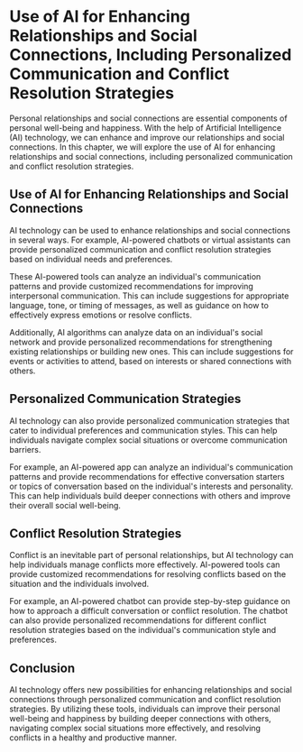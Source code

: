 Use of AI for Enhancing Relationships and Social Connections, Including Personalized Communication and Conflict Resolution Strategies
========================================================================================================================================================================================================

Personal relationships and social connections are essential components of personal well-being and happiness. With the help of Artificial Intelligence (AI) technology, we can enhance and improve our relationships and social connections. In this chapter, we will explore the use of AI for enhancing relationships and social connections, including personalized communication and conflict resolution strategies.

Use of AI for Enhancing Relationships and Social Connections
------------------------------------------------------------

AI technology can be used to enhance relationships and social connections in several ways. For example, AI-powered chatbots or virtual assistants can provide personalized communication and conflict resolution strategies based on individual needs and preferences.

These AI-powered tools can analyze an individual's communication patterns and provide customized recommendations for improving interpersonal communication. This can include suggestions for appropriate language, tone, or timing of messages, as well as guidance on how to effectively express emotions or resolve conflicts.

Additionally, AI algorithms can analyze data on an individual's social network and provide personalized recommendations for strengthening existing relationships or building new ones. This can include suggestions for events or activities to attend, based on interests or shared connections with others.

Personalized Communication Strategies
-------------------------------------

AI technology can also provide personalized communication strategies that cater to individual preferences and communication styles. This can help individuals navigate complex social situations or overcome communication barriers.

For example, an AI-powered app can analyze an individual's communication patterns and provide recommendations for effective conversation starters or topics of conversation based on the individual's interests and personality. This can help individuals build deeper connections with others and improve their overall social well-being.

Conflict Resolution Strategies
------------------------------

Conflict is an inevitable part of personal relationships, but AI technology can help individuals manage conflicts more effectively. AI-powered tools can provide customized recommendations for resolving conflicts based on the situation and the individuals involved.

For example, an AI-powered chatbot can provide step-by-step guidance on how to approach a difficult conversation or conflict resolution. The chatbot can also provide personalized recommendations for different conflict resolution strategies based on the individual's communication style and preferences.

Conclusion
----------

AI technology offers new possibilities for enhancing relationships and social connections through personalized communication and conflict resolution strategies. By utilizing these tools, individuals can improve their personal well-being and happiness by building deeper connections with others, navigating complex social situations more effectively, and resolving conflicts in a healthy and productive manner.
